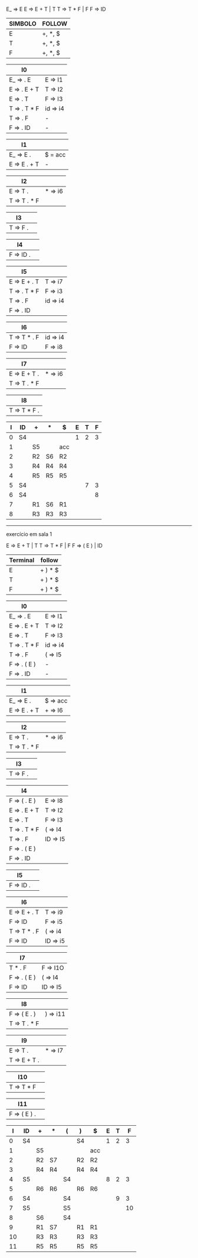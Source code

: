 E_ => E
E => E + T | T
T => T * F | F
F => ID

| SIMBOLO | FOLLOW  |
|---------|---------|
| E       | +, *, $ |
| T       | +, *, $ |
| F       | +, *, $ |

| I0             |          |
|----------------|----------|
| E_ => . E      | E => I1  |
| E => . E + T   | T => I2  |
| E => . T       | F => I3  |
| T => . T * F   | id => i4 |
| T => . F       |    -     |
| F => . ID      |    -     |

|I1             |         |
|---------------|---------|
|E_ => E .      | $ = acc |
|E => E . + T   |    -    |

|I2             |         |
|---------------|---------|
| E => T .      | * => i6 |
| T => T . * F  |         |

|I3           | |
|-------------|-|
|T => F .     | |

| I4          | |
|-------------|-|
| F => ID .   | |

|I5             |          |
|---------------|----------|
|E => E + . T   | T => i7  |
|T => . T * F   | F => i3  |
|T => . F       | id => i4 |
|F => . ID      |          |

| I6           |          |
|--------------|----------|
| T => T * . F | id => i4 |
| F => ID      | F => i8  |

| I7           |         |
|--------------|---------|
| E => E + T . | * => i6 |
| T => T . * F |         |

| I8           |
|--------------|
| T => T * F . |

| I | ID | +  |  * | $  | E | T | F |
|---|----|----|----|----|---|---|---|
| 0 | S4 |    |    |    | 1 | 2 | 3 |
| 1 |    | S5 |    |acc |   |   |   |
| 2 |    | R2 | S6 | R2 |   |   |   |
| 3 |    | R4 | R4 | R4 |   |   |   |
| 4 |    | R5 | R5 | R5 |   |   |   |
| 5 | S4 |    |    |    |   | 7 | 3 |
| 6 | S4 |    |    |    |   |   | 8 |
| 7 |    | R1 | S6 | R1 |   |   |   |
| 8 |    | R3 | R3 | R3 |   |   |   |

--------------------------------------
exercício em sala 1

E => E + T | T
T => T * F | F
F => ( E ) | ID

| Terminal | follow |
|----------|--------|
| E        | + ) * $|
| T        | + ) * $|
| F        | + ) * $|

| I0             |          |
|----------------|----------|
| E_ => . E      | E => I1  |
| E => . E + T   | T => I2  |
| E => . T       | F => I3  |
| T => . T * F   | id => i4 |
| T => . F       | ( => I5  |
| F => . ( E )   |    -     |
| F => . ID      |    -     |

|I1             |         |
|---------------|---------|
|E_ => E .      | $ => acc|
|E => E . + T   | + => I6 |

|I2             |         |
|---------------|---------|
| E => T .      | * => i6 |
| T => T . * F  |         |

|I3           | |
|-------------|-|
|T => F .     | |

| I4           |         |
|--------------|---------|
| F => ( . E ) | E => I8 |
| E => . E + T | T => I2 |
| E => . T     | F => I3 |
| T => . T * F | ( => I4 |
| T => . F     | ID => I5|
| F => . ( E ) |         |
| F => . ID    |         |

|I5             |          |
|---------------|----------|
|F => ID .      |          |

| I6           |           |
|--------------|-----------|
| E => E + . T | T => i9   |
| F => ID      | F => i5   |
| T => T * . F | ( => i4   |
| F => ID      | ID => i5  |

| I7           |          |
|--------------|----------|
| T * . F      | F => I1O |
| F => . ( E ) | ( => I4  |
| F => ID      | ID => I5 |

| I8           |          |
|--------------|----------|
| F => ( E . ) | ) => i11 |
| T => T . * F |          |

| I9           |         |
|--------------|---------|
| E =>  T .    | * => I7 |
| T => E + T . |         |

|I10            |          |
|---------------|----------|
|T => T * F     |          |

|I11            |          |
|---------------|----------|
|F => ( E ) .   |          |

| I | ID | +  |  * | (  | )  |  $ | E | T | F |
|---|----|----|----|----|----|----|---|---|---|
| 0 | S4 |    |    |    | S4 |    | 1 | 2 | 3 |
| 1 |    | S5 |    |    |    | acc|   |   |   |
| 2 |    | R2 | S7 |    | R2 | R2 |   |   |   |
| 3 |    | R4 | R4 |    | R4 | R4 |   |   |   |
| 4 | S5 |    |    | S4 |    |    | 8 | 2 | 3 |
| 5 |    | R6 | R6 |    | R6 | R6 |   |   |   |
| 6 | S4 |    |    | S4 |    |    |   | 9 | 3 |
| 7 | S5 |    |    | S5 |    |    |   |   | 10|
| 8 |    | S6 |    | S4 |    |    |   |   |   |
| 9 |    | R1 | S7 |    | R1 | R1 |   |   |   |
|10 |    | R3 | R3 |    | R3 | R3 |   |   |   |
|11 |    | R5 | R5 |    | R5 | R5 |   |   |   |